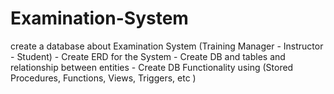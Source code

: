 # Examination-System
create a database about Examination System (Training Manager - Instructor - Student) - Create ERD for the System - Create DB and tables and relationship between entities - Create DB Functionality using (Stored Procedures, Functions, Views, Triggers, etc )
